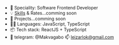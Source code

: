- 👷 Speciality: Software Frontend Developer 
- 💡 [Skills](https://github.com/Makvagabo/knowledge-base) & Rates...comming soon
- 🧻 Projects...comming soon
- 🧑‍💻 Languages: JavaScript, TypeScript
- 📦 Tech stack: ReactJS + TypeScript
- 💬 telegram: @Makvagabo 📫 leizarlok@gmail.com
